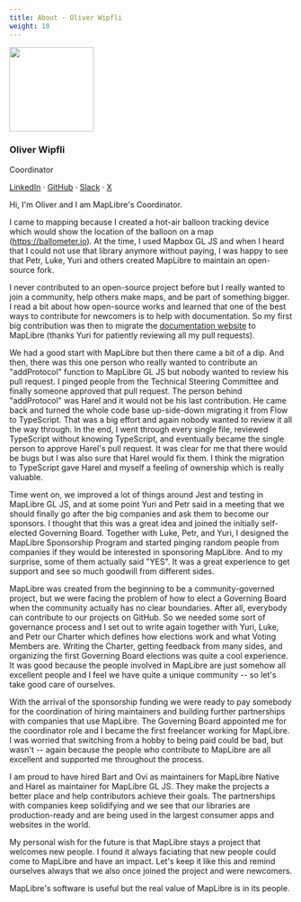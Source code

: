 ```yaml
---
title: About - Oliver Wipfli
weight: 10
---
```


<div class="text-center mb-5">
    <img
        src="https://avatars.githubusercontent.com/u/53421382?v=4"
        width="150"
        class="rounded-circle mt-3"
    />
    <h3 class="m-3">Oliver Wipfli</h3>
    <p>Coordinator</p>
    <p><a href="https://www.linkedin.com/in/oliver-wipfli-562258210/">LinkedIn</a> · <a href="https://github.com/wipfli">GitHub</a> · <a href="https://osmus.slack.com/team/U01P70N4EMD">Slack</a> · <a href="https://x.com/leichteralsluft">X</a> 
</div>

Hi, I'm Oliver and I am MapLibre's Coordinator.

I came to mapping because I created a hot-air balloon tracking device which would show the location of the balloon on a map (https://ballometer.io). At the time, I used Mapbox GL JS and when I heard that I could not use that library anymore without paying, I was happy to see that Petr, Luke, Yuri and others created MapLibre to maintain an open-source fork.

I never contributed to an open-source project before but I really wanted to join a community, help others make maps, and be part of something bigger. I read a bit about how open-source works and learned that one of the best ways to contribute for newcomers is to help with documentation. So my first big contribution was then to migrate the [documentation website](https://maplibre.org/maplibre-gl-js-docs) to MapLibre (thanks Yuri for patiently reviewing all my pull requests).

We had a good start with MapLibre but then there came a bit of a dip. And then, there was this one person who really wanted to contribute an "addProtocol" function to MapLibre GL JS but nobody wanted to review his pull request. I pinged people from the Technical Steering Committee and finally someone approved that pull request. The person behind "addProtocol" was Harel and it would not be his last contribution. He came back and turned the whole code base up-side-down migrating it from Flow to TypeScript. That was a big effort and again nobody wanted to review it all the way through. In the end, I went through every single file, reviewed TypeScript without knowing TypeScript, and eventually became the single person to approve Harel's pull request. It was clear for me that there would be bugs but I was also sure that Harel would fix them. I think the migration to TypeScript gave Harel and myself a feeling of ownership which is really valuable.

Time went on, we improved a lot of things around Jest and testing in MapLibre GL JS, and at some point Yuri and Petr said in a meeting that we should finally go after the big companies and ask them to become our sponsors. I thought that this was a great idea and joined the initially self-elected Governing Board. Together with Luke, Petr, and Yuri, I designed the MapLibre Sponsorship Program and started pinging random people from companies if they would be interested in sponsoring MapLibre. And to my surprise, some of them actually said "YES". It was a great experience to get support and see so much goodwill from different sides.

MapLibre was created from the beginning to be a community-governed project, but we were facing the problem of how to elect a Governing Board when the community actually has no clear boundaries. After all, everybody can contribute to our projects on GitHub. So we needed some sort of governance process and I set out to write again together with Yuri, Luke, and Petr our Charter which defines how elections work and what Voting Members are. Writing the Charter, getting feedback from many sides, and organizing the first Governing Board elections was quite a cool experience. It was good because the people involved in MapLibre are just somehow all excellent people and I feel we have quite a unique community -- so let's take good care of ourselves.

With the arrival of the sponsorship funding we were ready to pay somebody for the coordination of hiring maintainers and building further partnerships with companies that use MapLibre. The Governing Board appointed me for the coordinator role and I became the first freelancer working for MapLibre. I was worried that switching from a hobby to being paid could be bad, but wasn't -- again because the people who contribute to MapLibre are all excellent and supported me throughout the process.

I am proud to have hired Bart and Ovi as maintainers for MapLibre Native and Harel as maintainer for MapLibre GL JS. They make the projects a better place and help contributors achieve their goals. The partnerships with companies keep solidifying and we see that our libraries are production-ready and are being used in the largest consumer apps and websites in the world.

My personal wish for the future is that MapLibre stays a project that welcomes new people. I found it always faciating that new people could come to MapLibre and have an impact. Let's keep it like this and remind ourselves always that we also once joined the project and were newcomers.

MapLibre's software is useful but the real value of MapLibre is in its people.
